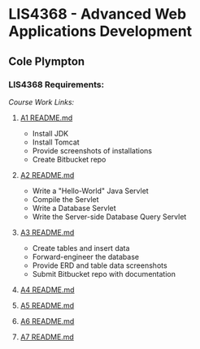 # LIS4368 - Advanced Web Applications Development

## Cole Plympton

### LIS4368 Requirements:

*Course Work Links:*

1. [A1 README.md](a1/README.md "My A1 README.md file")
    - Install JDK
    - Install Tomcat
    - Provide screenshots of installations
    - Create Bitbucket repo

2. [A2 README.md](a2/README.md "My A2 README.md file")
    - Write a "Hello-World" Java Servlet
    - Compile the Servlet
    - Write a Database Servlet 
    - Write the Server-side Database Query Servlet

3. [A3 README.md](a3/README.md "My A3 README.md file")
    - Create tables and insert data  
    - Forward-engineer the database  
    - Provide ERD and table data screenshots  
    - Submit Bitbucket repo with documentation  

4. [A4 README.md](a4/README.md "My A4 README.md file")

5. [A5 README.md](a5/README.md "My A5 README.md file")

6. [A6 README.md](a6/README.md "My A6 README.md file")

7. [A7 README.md](a7/README.md "My A7 README.md file")